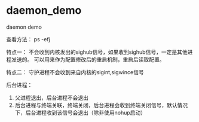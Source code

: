 # daemon_demo
daemon demo

查看方法：
ps -efj

特点一：
不会收到内核发出的sighub信号，如果收到sighub信号，一定是其他进程发送的。
可以用来作为配置修改后的重启机制，重启后读取配置。

特点二：
守护进程不会收到来自内核的sigint,sigwince信号


后台进程：
1. 父进程退出，后台进程不会退出
2. 后台进程与终端关联，终端关闭，后台进程会收到终端关闭信号，默认情况下，后台进程收到该信号会退出（除非使用nohup启动）

